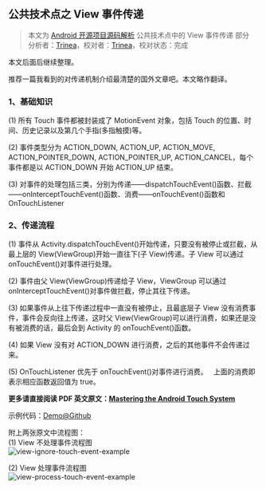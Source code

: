 公共技术点之 View 事件传递
----------------
> 本文为 [Android 开源项目源码解析](https://github.com/android-cn/android-open-project-analysis) 公共技术点中的 View 事件传递 部分  
 分析者：[Trinea](https://github.com/Trinea)，校对者：[Trinea](https://github.com/Trinea)，校对状态：完成  

本文后面后继续整理。  

推荐一篇我看到的对传递机制介绍最清楚的国外文章吧。本文略作翻译。  

### 1、基础知识 
(1) 所有 Touch 事件都被封装成了 MotionEvent 对象，包括 Touch 的位置、时间、历史记录以及第几个手指(多指触摸)等。  

(2) 事件类型分为 ACTION_DOWN, ACTION_UP, ACTION_MOVE, ACTION_POINTER_DOWN, ACTION_POINTER_UP, ACTION_CANCEL，每个事件都是以 ACTION_DOWN 开始 ACTION_UP 结束。  

(3) 对事件的处理包括三类，分别为传递——dispatchTouchEvent()函数、拦截——onInterceptTouchEvent()函数、消费——onTouchEvent()函数和 OnTouchListener  

### 2、传递流程
(1) 事件从 Activity.dispatchTouchEvent()开始传递，只要没有被停止或拦截，从最上层的 View(ViewGroup)开始一直往下(子 View)传递。子 View 可以通过 onTouchEvent()对事件进行处理。   

(2) 事件由父 View(ViewGroup)传递给子 View，ViewGroup 可以通过 onInterceptTouchEvent()对事件做拦截，停止其往下传递。   

(3) 如果事件从上往下传递过程中一直没有被停止，且最底层子 View 没有消费事件，事件会反向往上传递，这时父 View(ViewGroup)可以进行消费，如果还是没有被消费的话，最后会到 Activity 的 onTouchEvent()函数。   

(4) 如果 View 没有对 ACTION_DOWN 进行消费，之后的其他事件不会传递过来。   

(5) OnTouchListener 优先于 onTouchEvent()对事件进行消费。   
上面的消费即表示相应函数返回值为 true。   

**更多请直接阅读 PDF 英文原文：[Mastering the Android Touch System](http://wugengxin.cn/download/pdf/android/PRE_andevcon_mastering-the-android-touch-system.pdf)**  

示例代码：[Demo@Github](https://github.com/devunwired/custom-touch-examples) 

附上两张原文中流程图：  
(1) View 不处理事件流程图  
![view-ignore-touch-event-example](https://farm6.staticflickr.com/5529/13927155020_73bdfab805_o.jpg)  

(2) View 处理事件流程图  
![view-process-touch-event-example](https://farm8.staticflickr.com/7062/14110505861_6569e33985_o.jpg)  